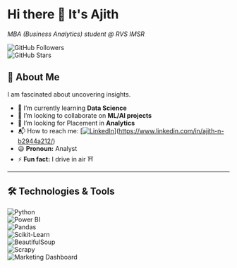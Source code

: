 # Hi there 👋 It's Ajith  

*MBA (Business Analytics) student @ RVS IMSR*  

![GitHub Followers](https://img.shields.io/github/followers/Ajifrank3?style=social)  
![GitHub Stars](https://img.shields.io/github/stars/Ajifrank3?style=social)  

## 📌 About Me  
I am fascinated about uncovering insights.  

- 🌱 I’m currently learning **Data Science**  
- 🤝 I’m looking to collaborate on **ML/AI projects**  
- 🤔 I’m looking for Placement in **Analytics**  
- 📬 How to reach me: [[![LinkedIn](https://img.shields.io/badge/LinkedIn-0077B5?style=flat&logo=linkedin&logoColor=white)](https://www.linkedin.com/in/your-profile/)](https://www.linkedin.com/in/ajith-n-b2944a212/)    
- 😃 **Pronoun:** Analyst  
- ⚡ **Fun fact:** I drive in air ⛩️  

---

## 🛠 Technologies & Tools  
![Python](https://img.shields.io/badge/-Python-333?style=flat&logo=python)  
![Power BI](https://img.shields.io/badge/-PowerBI-F2C811?style=flat&logo=powerbi)  
![Pandas](https://img.shields.io/badge/-Pandas-150458?style=flat&logo=pandas)  
![Scikit-Learn](https://img.shields.io/badge/-Scikit%20Learn-F7931E?style=flat&logo=scikit-learn)  
![BeautifulSoup](https://img.shields.io/badge/-BeautifulSoup-4B8BBE?style=flat)  
![Scrapy](https://img.shields.io/badge/-Scrapy-75AADB?style=flat)  
![Marketing Dashboard](https://raw.githubusercontent.com/Ajifrank3/README.md/main/dashboard.png)
